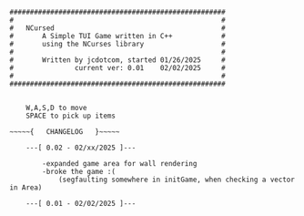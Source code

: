 
    #####################################################
    #                                                   #
    #   NCursed                                         #
    #       A Simple TUI Game written in C++            #
    #       using the NCurses library                   #
    #                                                   #
    #       Written by jcdotcom, started 01/26/2025     #
    #               current ver: 0.01    02/02/2025     #
    #                                                   #
    #####################################################


~~~~~{   HELP   }~~~~~

    W,A,S,D to move
    SPACE to pick up items

~~~~~{   CHANGELOG   }~~~~~

    ---[ 0.02 - 02/xx/2025 ]---

        -expanded game area for wall rendering
        -broke the game :(
            (segfaulting somewhere in initGame, when checking a vector in Area)

    ---[ 0.01 - 02/02/2025 ]---

